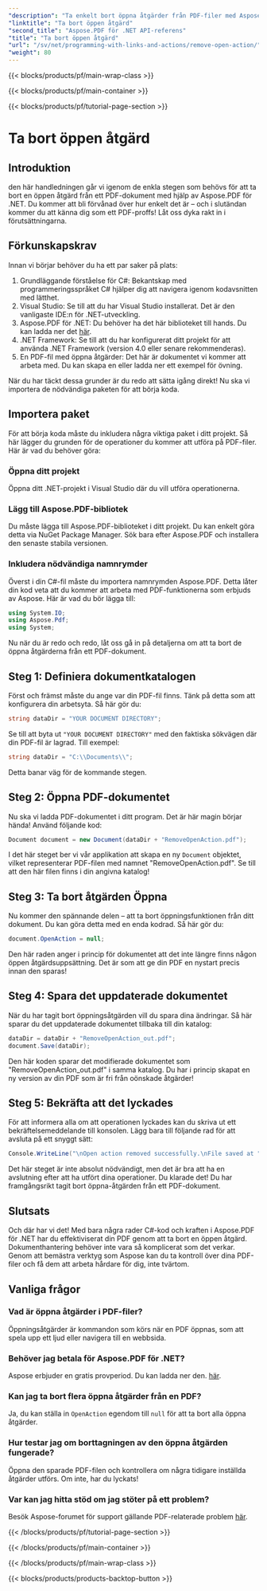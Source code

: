 ```yaml
---
"description": "Ta enkelt bort öppna åtgärder från PDF-filer med Aspose.PDF för .NET! En enkel handledning med steg-för-steg-anvisningar för effektiv PDF-hantering."
"linktitle": "Ta bort öppen åtgärd"
"second_title": "Aspose.PDF för .NET API-referens"
"title": "Ta bort öppen åtgärd"
"url": "/sv/net/programming-with-links-and-actions/remove-open-action/"
"weight": 80
---
```


{{< blocks/products/pf/main-wrap-class >}}

{{< blocks/products/pf/main-container >}}

{{< blocks/products/pf/tutorial-page-section >}}

# Ta bort öppen åtgärd

## Introduktion

den här handledningen går vi igenom de enkla stegen som behövs för att ta bort en öppen åtgärd från ett PDF-dokument med hjälp av Aspose.PDF för .NET. Du kommer att bli förvånad över hur enkelt det är – och i slutändan kommer du att känna dig som ett PDF-proffs! Låt oss dyka rakt in i förutsättningarna.

## Förkunskapskrav

Innan vi börjar behöver du ha ett par saker på plats:

1. Grundläggande förståelse för C#: Bekantskap med programmeringsspråket C# hjälper dig att navigera igenom kodavsnitten med lätthet.
2. Visual Studio: Se till att du har Visual Studio installerat. Det är den vanligaste IDE:n för .NET-utveckling.
3. Aspose.PDF för .NET: Du behöver ha det här biblioteket till hands. Du kan ladda ner det [här](https://releases.aspose.com/pdf/net/). 
4. .NET Framework: Se till att du har konfigurerat ditt projekt för att använda .NET Framework (version 4.0 eller senare rekommenderas).
5. En PDF-fil med öppna åtgärder: Det här är dokumentet vi kommer att arbeta med. Du kan skapa en eller ladda ner ett exempel för övning.

När du har täckt dessa grunder är du redo att sätta igång direkt! Nu ska vi importera de nödvändiga paketen för att börja koda.

## Importera paket

För att börja koda måste du inkludera några viktiga paket i ditt projekt. Så här lägger du grunden för de operationer du kommer att utföra på PDF-filer. Här är vad du behöver göra:

### Öppna ditt projekt

Öppna ditt .NET-projekt i Visual Studio där du vill utföra operationerna.

### Lägg till Aspose.PDF-bibliotek

Du måste lägga till Aspose.PDF-biblioteket i ditt projekt. Du kan enkelt göra detta via NuGet Package Manager. Sök bara efter Aspose.PDF och installera den senaste stabila versionen.

### Inkludera nödvändiga namnrymder

Överst i din C#-fil måste du importera namnrymden Aspose.PDF. Detta låter din kod veta att du kommer att arbeta med PDF-funktionerna som erbjuds av Aspose. Här är vad du bör lägga till:

```csharp
using System.IO;
using Aspose.Pdf;
using System;
```

Nu när du är redo och redo, låt oss gå in på detaljerna om att ta bort de öppna åtgärderna från ett PDF-dokument.

## Steg 1: Definiera dokumentkatalogen

Först och främst måste du ange var din PDF-fil finns. Tänk på detta som att konfigurera din arbetsyta. Så här gör du:

```csharp
string dataDir = "YOUR DOCUMENT DIRECTORY";
```

Se till att byta ut `"YOUR DOCUMENT DIRECTORY"` med den faktiska sökvägen där din PDF-fil är lagrad. Till exempel:

```csharp
string dataDir = "C:\\Documents\\";
```

Detta banar väg för de kommande stegen. 

## Steg 2: Öppna PDF-dokumentet

Nu ska vi ladda PDF-dokumentet i ditt program. Det är här magin börjar hända! Använd följande kod:

```csharp
Document document = new Document(dataDir + "RemoveOpenAction.pdf");
```

I det här steget ber vi vår applikation att skapa en ny `Document` objektet, vilket representerar PDF-filen med namnet "RemoveOpenAction.pdf". Se till att den här filen finns i din angivna katalog!

## Steg 3: Ta bort åtgärden Öppna

Nu kommer den spännande delen – att ta bort öppningsfunktionen från ditt dokument. Du kan göra detta med en enda kodrad. Så här gör du:

```csharp
document.OpenAction = null;
```

Den här raden anger i princip för dokumentet att det inte längre finns någon öppen åtgärdsuppsättning. Det är som att ge din PDF en nystart precis innan den sparas!

## Steg 4: Spara det uppdaterade dokumentet

När du har tagit bort öppningsåtgärden vill du spara dina ändringar. Så här sparar du det uppdaterade dokumentet tillbaka till din katalog:

```csharp
dataDir = dataDir + "RemoveOpenAction_out.pdf";
document.Save(dataDir);
```

Den här koden sparar det modifierade dokumentet som "RemoveOpenAction_out.pdf" i samma katalog. Du har i princip skapat en ny version av din PDF som är fri från oönskade åtgärder!

## Steg 5: Bekräfta att det lyckades

För att informera alla om att operationen lyckades kan du skriva ut ett bekräftelsemeddelande till konsolen. Lägg bara till följande rad för att avsluta på ett snyggt sätt:

```csharp
Console.WriteLine("\nOpen action removed successfully.\nFile saved at " + dataDir);
```

Det här steget är inte absolut nödvändigt, men det är bra att ha en avslutning efter att ha utfört dina operationer. Du klarade det! Du har framgångsrikt tagit bort öppna-åtgärden från ett PDF-dokument.

## Slutsats

Och där har vi det! Med bara några rader C#-kod och kraften i Aspose.PDF för .NET har du effektiviserat din PDF genom att ta bort en öppen åtgärd. Dokumenthantering behöver inte vara så komplicerat som det verkar. Genom att bemästra verktyg som Aspose kan du ta kontroll över dina PDF-filer och få dem att arbeta hårdare för dig, inte tvärtom.

## Vanliga frågor

### Vad är öppna åtgärder i PDF-filer?
Öppningsåtgärder är kommandon som körs när en PDF öppnas, som att spela upp ett ljud eller navigera till en webbsida.

### Behöver jag betala för Aspose.PDF för .NET?
Aspose erbjuder en gratis provperiod. Du kan ladda ner den. [här](https://releases.aspose.com/).

### Kan jag ta bort flera öppna åtgärder från en PDF?
Ja, du kan ställa in `OpenAction` egendom till `null` för att ta bort alla öppna åtgärder.

### Hur testar jag om borttagningen av den öppna åtgärden fungerade?
Öppna den sparade PDF-filen och kontrollera om några tidigare inställda åtgärder utförs. Om inte, har du lyckats!

### Var kan jag hitta stöd om jag stöter på ett problem?
Besök Aspose-forumet för support gällande PDF-relaterade problem [här](https://forum.aspose.com/c/pdf/10).

{{< /blocks/products/pf/tutorial-page-section >}}

{{< /blocks/products/pf/main-container >}}

{{< /blocks/products/pf/main-wrap-class >}}

{{< blocks/products/products-backtop-button >}}